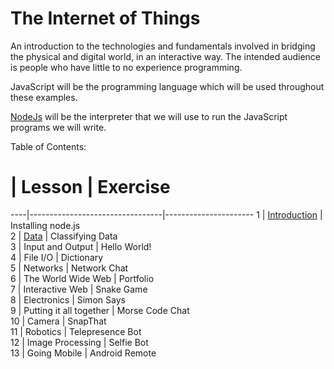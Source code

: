 The Internet of Things
===========

An introduction to the technologies and fundamentals involved in bridging the physical and digital world, in an interactive way. The intended audience is people who have little to no experience programming.

JavaScript will be the programming language which will be used throughout these examples. 

[NodeJs](http://nodejs.org) will be the interpreter that we will use to run the JavaScript programs we will write.

Table of Contents:

 #  | Lesson                          | Exercise       
----|---------------------------------|----------------------
 1  | [Introduction](chapter1.md)     | Installing node.js   
 2  | [Data](chapter2.md)             | Classifying Data     
 3  | Input and Output                | Hello World!         
 4  | File I/O                        | Dictionary           
 5  | Networks                        | Network Chat         
 6  | The World Wide Web              | Portfolio            
 7  | Interactive Web                 | Snake Game           
 8  | Electronics                     | Simon Says           
 9  | Putting it all together         | Morse Code Chat      
 10 | Camera                          | SnapThat             
 11 | Robotics                        | Telepresence Bot     
 12 | Image Processing                | Selfie Bot       
 13 | Going Mobile                    | Android Remote

